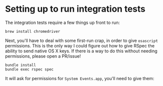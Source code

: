 # Setting up to run integration tests

The integration tests require a few things up front to run:

```
brew install chromedriver
```

Next, you'll have to deal with some first-run crap, in order to give
`osascript` permissions. This is the only way I could figure out how to give
RSpec the ability to send native OS X keys. If there is a way to do this
without needing permissions, please open a PR/issue!

```
bundle install
bundle exec rspec spec
```

It will ask for permissions for `System Events.app`, you'll need to give them:

